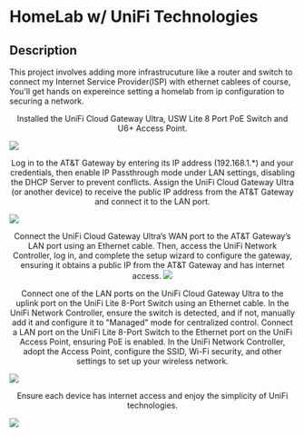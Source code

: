 <h1>HomeLab w/ UniFi Technologies

<h2>Description</h2>
This project involves adding more infrastrucuture like a router and switch to connect my Internet Service Provider(ISP) with ethernet cablees of course, You'll get hands on expereince setting a homelab from ip configuration to securing a network.
</p>
</P>
<p align="center">
Installed the UniFi Cloud Gateway Ultra, USW Lite 8 Port PoE Switch and U6+ Access Point.
</p>
<img src="https://i.imgur.com/WehesNu.png">
<p align="center"

Log in to the AT&T Gateway by entering its IP address (192.168.1.*) and your credentials, then enable IP Passthrough mode under LAN settings, disabling the DHCP Server to prevent conflicts. Assign the UniFi Cloud Gateway Ultra (or another device) to receive the public IP address from the AT&T Gateway and connect it to the LAN port.
</p>
<img src="https://i.imgur.com/JrtSJP4.png">
<p align="center">
Connect the UniFi Cloud Gateway Ultra’s WAN port to the AT&T Gateway’s LAN port using an Ethernet cable. Then, access the UniFi Network Controller, log in, and complete the setup wizard to configure the gateway, ensuring it obtains a public IP from the AT&T Gateway and has internet access.
<img src="https://i.imgur.com/glNl3In.png">

<p align="center"

Connect one of the LAN ports on the UniFi Cloud Gateway Ultra to the uplink port on the UniFi Lite 8-Port Switch using an Ethernet cable. In the UniFi Network Controller, ensure the switch is detected, and if not, manually add it and configure it to "Managed" mode for centralized control. Connect a LAN port on the UniFi Lite 8-Port Switch to the Ethernet port on the UniFi Access Point, ensuring PoE is enabled. In the UniFi Network Controller, adopt the Access Point, configure the SSID, Wi-Fi security, and other settings to set up your wireless network.

<img src="https://i.imgur.com/BAly5ZS.png">
<p align="center"
  
Ensure each device has internet access and enjoy the simplicity of UniFi technologies.
</p>
<img src="https://i.imgur.com/nuNZZ62.png">



